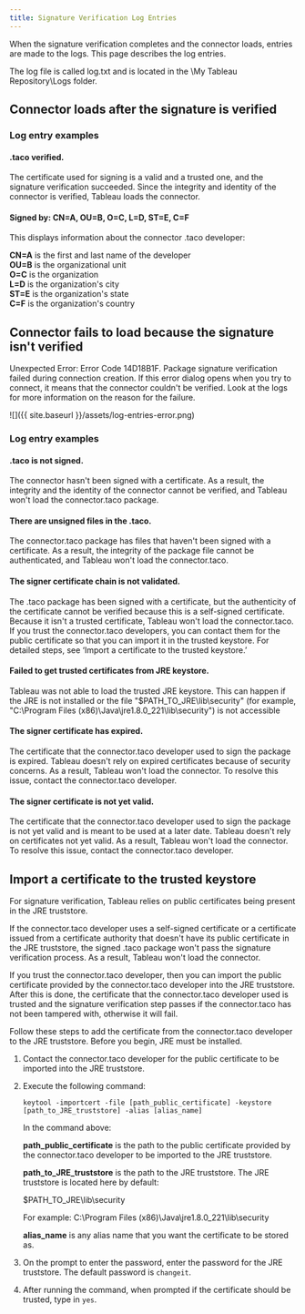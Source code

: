 ```yaml
---
title: Signature Verification Log Entries
---
```

 
When the signature verification completes and the connector loads, entries are made to the logs. This page describes the log entries. 

The log file is called log.txt and is located in the \My Tableau Repository\Logs folder.
 
## Connector loads after the signature is verified

### Log entry examples

#### .taco verified.

The certificate used for signing is a valid and a trusted one, and the signature verification succeeded. Since the integrity and identity of the connector is verified, Tableau loads the connector. 

#### Signed by: CN=A, OU=B, O=C, L=D, ST=E, C=F 

This displays information about the connector .taco developer:

   **CN=A** is the first and last name of the developer   
   **OU=B** is the organizational unit   
   **O=C** is the organization  
   **L=D** is the organization's city  
   **ST=E** is the organization's state  
   **C=F** is the organization's country

## Connector fails to load because the signature isn't verified
Unexpected Error: Error Code 14D18B1F. Package signature verification failed during connection creation.
If this error dialog opens when you try to connect, it means that the connector couldn't be verified. Look at the logs for more information on the reason for the failure.

![]({{ site.baseurl }}/assets/log-entries-error.png) 

### Log entry examples

#### .taco is not signed.

The connector hasn't been signed with a certificate. As a result, the integrity and the identity of the connector cannot be verified, and Tableau won't load the connector.taco package. 

#### There are unsigned files in the .taco.

The connector.taco package has files that haven't been signed with a certificate. As a result, the integrity of the package file cannot be authenticated, and Tableau won't load the connector.taco. 

#### The signer certificate chain is not validated.

The .taco package has been signed with a certificate, but the authenticity of the certificate cannot be verified because this is a self-signed certificate. Because it isn't a trusted certificate, Tableau won't load the connector.taco. If you trust the connector.taco developers, you can contact them for the public certificate so that you can import it in the trusted keystore. For detailed steps, see ‘Import a certificate to the trusted keystore.’

#### Failed to get trusted certificates from JRE keystore.

Tableau was not able to load the trusted JRE keystore. This can happen if the JRE is not installed or the file "$PATH_TO_JRE\lib\security" (for example, "C:\Program Files (x86)\Java\jre1.8.0_221\lib\security") is not accessible 

#### The signer certificate has expired.

The certificate that the connector.taco developer used to sign the package is expired. Tableau doesn't rely on expired certificates because of security concerns. As a result, Tableau won't load the connector. To resolve this issue, contact the connector.taco developer. 

#### The signer certificate is not yet valid.

The certificate that the connector.taco developer used to sign the package is not yet valid and is meant to be used at a later date. Tableau doesn't rely on certificates not yet valid. As a result, Tableau won't load the connector. To resolve this issue, contact the connector.taco developer. 
 
## Import a certificate to the trusted keystore 
 
For signature verification, Tableau relies on public certificates being present in the JRE truststore.

If the connector.taco developer uses a self-signed certificate or a certificate issued from a certificate authority that doesn't have its public certificate in the JRE truststore, the signed .taco package won't pass the signature verification process. As a result, Tableau won't load the connector. 

If you trust the connector.taco developer, then you can import the public certificate provided by the connector.taco developer into the JRE truststore. After this is done, the certificate that the connector.taco developer used is trusted and the signature verification step passes if the connector.taco has not been tampered with, otherwise it will fail.

Follow these steps to add the certificate from the connector.taco developer to the JRE truststore. Before you begin, JRE must be installed.

1. Contact the connector.taco developer for the public certificate to be imported into the JRE truststore.

1. Execute the following command:  

   ```
   keytool -importcert -file [path_public_certificate] -keystore [path_to_JRE_truststore] -alias [alias_name] 
   ```
   In the command above: 

   **path_public_certificate** is the path to the public certificate provided by the connector.taco developer to be imported to the JRE truststore. 
 
   **path_to_JRE_truststore** is the path to the JRE truststore. The JRE truststore is located here by default:

      $PATH_TO_JRE\lib\security

      For example: C:\Program Files (x86)\Java\jre1.8.0_221\lib\security 
 
   **alias_name** is any alias name that you want the certificate to be stored as.

 
1. On the prompt to enter the password, enter the password for the JRE truststore. The default password is `changeit`.
 
1. After running the command, when prompted if the certificate should be trusted, type in `yes`. 

